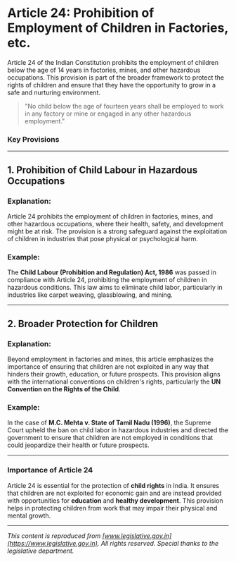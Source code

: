 # **Article 24: Prohibition of Employment of Children in Factories, etc.**

Article 24 of the Indian Constitution prohibits the employment of children below the age of 14 years in factories, mines, and other hazardous occupations. This provision is part of the broader framework to protect the rights of children and ensure that they have the opportunity to grow in a safe and nurturing environment.

> "No child below the age of fourteen years shall be employed to work in any factory or mine or engaged in any other hazardous employment."

### **Key Provisions**

---

## **1. Prohibition of Child Labour in Hazardous Occupations**

### **Explanation**:
Article 24 prohibits the employment of children in factories, mines, and other hazardous occupations, where their health, safety, and development might be at risk. The provision is a strong safeguard against the exploitation of children in industries that pose physical or psychological harm.

### **Example**:
The **Child Labour (Prohibition and Regulation) Act, 1986** was passed in compliance with Article 24, prohibiting the employment of children in hazardous conditions. This law aims to eliminate child labor, particularly in industries like carpet weaving, glassblowing, and mining.

---

## **2. Broader Protection for Children**

### **Explanation**:
Beyond employment in factories and mines, this article emphasizes the importance of ensuring that children are not exploited in any way that hinders their growth, education, or future prospects. This provision aligns with the international conventions on children's rights, particularly the **UN Convention on the Rights of the Child**.

### **Example**:
In the case of **M.C. Mehta v. State of Tamil Nadu (1996)**, the Supreme Court upheld the ban on child labor in hazardous industries and directed the government to ensure that children are not employed in conditions that could jeopardize their health or future prospects.

---

### **Importance of Article 24**

Article 24 is essential for the protection of **child rights** in India. It ensures that children are not exploited for economic gain and are instead provided with opportunities for **education** and **healthy development**. This provision helps in protecting children from work that may impair their physical and mental growth.

---

*This content is reproduced from [www.legislative.gov.in](https://www.legislative.gov.in). All rights reserved. Special thanks to the legislative department.*